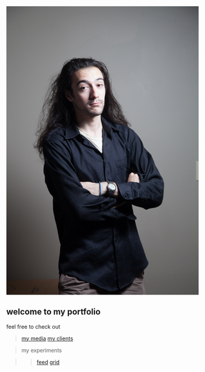 ---
---
<img src="assets/img/wommyBig.jpg" class="wommyImg">

## welcome to my portfolio

feel free to check out 

> [my media](/media)
> [my clients](/experience/clients)

> my experiments

> > [feed](/experiments/feed)
> > [grid](/experiments/grid)


